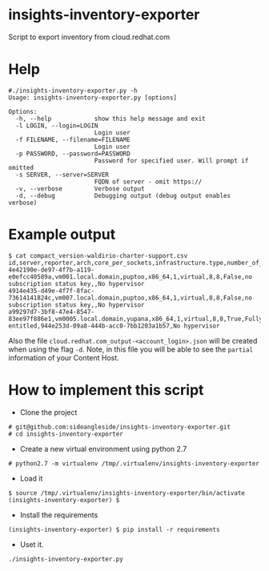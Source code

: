 # insights-inventory-exporter
Script to export inventory from cloud.redhat.com


# Help
~~~
#./insights-inventory-exporter.py -h
Usage: insights-inventory-exporter.py [options]

Options:
  -h, --help            show this help message and exit
  -l LOGIN, --login=LOGIN
                        Login user
  -f FILENAME, --filename=FILENAME
                        Login user
  -p PASSWORD, --password=PASSWORD
                        Password for specified user. Will prompt if omitted
  -s SERVER, --server=SERVER
                        FQDN of server - omit https://
  -v, --verbose         Verbose output
  -d, --debug           Debugging output (debug output enables verbose)
~~~


# Example output
~~~
$ cat compact_version-waldirio-charter-support.csv 
id,server,reporter,arch,core_per_sockets,infrastructure.type,number_of_cpus,number_of_socket,satellite_managed,subscription_status,satellite_id,hypervisor
4e42190e-de97-4f7b-a119-e0efcc40589a,vm001.local.domain,puptoo,x86_64,1,virtual,8,8,False,no subscription status key,,No hypervisor
4914e435-d49e-4f7f-8fac-73614141824c,vm007.local.domain,puptoo,x86_64,1,virtual,8,8,False,no subscription status key,,No hypervisor
a99297d7-3bf8-47e4-8547-83ee97f886e1,vm0005.local.domain,yupana,x86_64,1,virtual,8,8,True,Fully entitled,944e253d-09a8-444b-acc0-7bb1203a1b57,No hypervisor
~~~

Also the file `cloud.redhat.com_output-<account_login>.json` will be created when using the flag `-d`. Note, in this file you will be able to see the `partial` information of your Content Host.

# How to implement this script
- Clone the project
~~~
# git@github.com:sideangleside/insights-inventory-exporter.git
# cd insights-inventory-exporter
~~~
- Create a new virtual environment using python 2.7
~~~
# python2.7 -m virtualenv /tmp/.virtualenv/insights-inventory-exporter
~~~
- Load it
~~~
$ source /tmp/.virtualenv/insights-inventory-exporter/bin/activate
(insights-inventory-exporter) $
~~~
- Install the requirements
~~~
(insights-inventory-exporter) $ pip install -r requirements 
~~~
- Uset it.
~~~
./insights-inventory-exporter.py
~~~